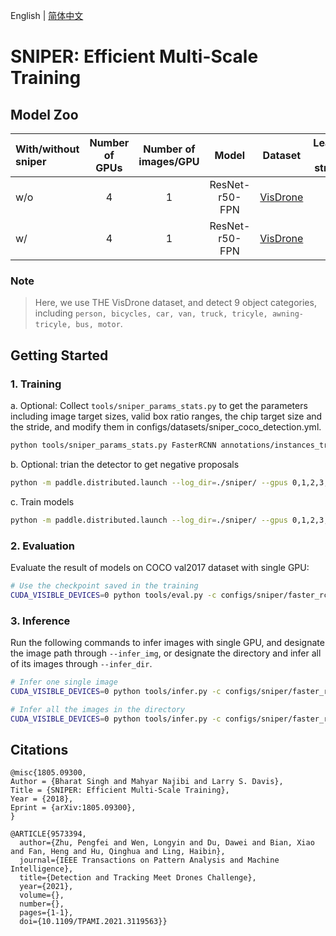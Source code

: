 English | [简体中文](README_cn.md)

# SNIPER: Efficient Multi-Scale Training

## Model Zoo

| With/without sniper   | Number of GPUs    | Number of images/GPU |    Model  |    Dataset     | Learning rate strategy | Box AP |          Download                  | Config |
| :---------------- | :-------------------: | :------------------: | :-----: | :-----: | :------------: | :-----: | :-----------------------------------------------------: | :-----: |
| w/o   |    4    |    1    | ResNet-r50-FPN      | [VisDrone](https://github.com/VisDrone/VisDrone-Dataset)  |   1x    |  23.3  | [Download link](https://bj.bcebos.com/v1/paddledet/models/faster_rcnn_r50_fpn_1x_visdrone.pdparams ) | [Config](./faster_rcnn_r50_fpn_1x_visdrone.yml) |
| w/ |    4    |    1    | ResNet-r50-FPN      | [VisDrone](https://github.com/VisDrone/VisDrone-Dataset)   |   1x    |  29.7  | [Download link](https://bj.bcebos.com/v1/paddledet/models/faster_rcnn_r50_fpn_1x_sniper_visdrone.pdparams) | [Config](./faster_rcnn_r50_fpn_1x_sniper_visdrone.yml) |


### Note
> Here, we use THE VisDrone dataset, and detect 9 object categories, including `person, bicycles, car, van, truck, tricyle, awning-tricyle, bus, motor`.


## Getting Started
### 1. Training
a. Optional: Collect `tools/sniper_params_stats.py` to get the parameters including image target sizes, valid box ratio ranges, the chip target size and the stride, and modify them in configs/datasets/sniper_coco_detection.yml.
```bash
python tools/sniper_params_stats.py FasterRCNN annotations/instances_train2017.json
```
b. Optional: trian the detector to get negative proposals
```bash
python -m paddle.distributed.launch --log_dir=./sniper/ --gpus 0,1,2,3,4,5,6,7 tools/train.py -c configs/sniper/faster_rcnn_r50_fpn_1x_sniper_visdrone.yml --save_proposals --proposals_path=./proposals.json &>sniper.log 2>&1 &
```
c. Train models
```bash
python -m paddle.distributed.launch --log_dir=./sniper/ --gpus 0,1,2,3,4,5,6,7 tools/train.py -c configs/sniper/faster_rcnn_r50_fpn_1x_sniper_visdrone.yml --eval &>sniper.log 2>&1 &
```

### 2. Evaluation
Evaluate the result of models on COCO val2017 dataset with single GPU:
```bash
# Use the checkpoint saved in the training
CUDA_VISIBLE_DEVICES=0 python tools/eval.py -c configs/sniper/faster_rcnn_r50_fpn_1x_sniper_visdrone.yml -o weights=output/faster_rcnn_r50_fpn_1x_sniper_visdrone/model_final
```

### 3. Inference
Run the following commands to infer images with single GPU, and designate the image path through `--infer_img`, or designate the directory and infer all of its images through `--infer_dir`.

```bash
# Infer one single image
CUDA_VISIBLE_DEVICES=0 python tools/infer.py -c configs/sniper/faster_rcnn_r50_fpn_1x_sniper_visdrone.yml -o weights=output/faster_rcnn_r50_fpn_1x_sniper_visdrone/model_final --infer_img=demo/P0861__1.0__1154___824.png

# Infer all the images in the directory
CUDA_VISIBLE_DEVICES=0 python tools/infer.py -c configs/sniper/faster_rcnn_r50_fpn_1x_sniper_visdrone.yml -o weights=output/faster_rcnn_r50_fpn_1x_sniper_visdrone/model_final --infer_dir=demo
```

## Citations
```
@misc{1805.09300,
Author = {Bharat Singh and Mahyar Najibi and Larry S. Davis},
Title = {SNIPER: Efficient Multi-Scale Training},
Year = {2018},
Eprint = {arXiv:1805.09300},
}

@ARTICLE{9573394,
  author={Zhu, Pengfei and Wen, Longyin and Du, Dawei and Bian, Xiao and Fan, Heng and Hu, Qinghua and Ling, Haibin},
  journal={IEEE Transactions on Pattern Analysis and Machine Intelligence},
  title={Detection and Tracking Meet Drones Challenge},
  year={2021},
  volume={},
  number={},
  pages={1-1},
  doi={10.1109/TPAMI.2021.3119563}}
```
